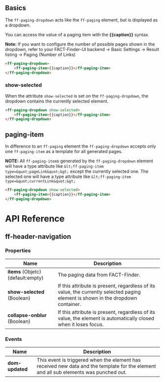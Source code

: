 ## Basics

The `ff-paging-dropdown` acts like the `ff-paging` element, but is displayed as a dropdown.

You can access the value of a paging item with the **{{caption}}** syntax.

**Note:** If you want to configure the number of possible pages shown in the dropdown, refer to your
FACT-Finder-UI backend -> Basic Settings -> Result listing -> Paging (Number of Links)

```html
<ff-paging-dropdown>
    <ff-paging-item>{{caption}}</ff-paging-item>
</ff-paging-dropdown>
```

### show-selected

When the attribute `show-selected` is set on the `ff-paging-dropdown`, the dropdown contains the currently selected element.

```html
<ff-paging-dropdown show-selected>
    <ff-paging-item>{{caption}}</ff-paging-item>
</ff-paging-dropdown>
```

## paging-item

In difference to an `ff-paging` element the `ff-paging-dropdown` accepts only one `ff-paging-item` as a template for all generated pages. 

**NOTE:** All `ff-paging-item`s generated by the `ff-paging-dropdown` element will have a
type attribute like `&lt;ff-paging-item type=&quot;pageLink&quot;&gt;` except the currently selected one.
The selected one will have a type attribute like `&lt;ff-paging-item type=&quot;currentLink&quot;&gt;`

```html
<ff-paging-dropdown show-selected>
    <ff-paging-item>{{caption}}</ff-paging-item>
</ff-paging-dropdown>
```

# API Reference
## ff-header-navigation

### Properties

| Name | Description |
| ---- | ----------- |
|**items** (Objetc) (default:empty)| The paging data from FACT-Finder.|
|**show-selected** (Boolean)|  If this attribute is present, regardless of its value, the currently selected paging element is shown in the dropdown container.|
|**collapse-onblur** (Boolean)|  If this attribute is present, regardless of its value, the element is automatically closed when it loses focus.|

### Events

| Name | Description |
| ---- | ----------- |
|**dom-updated**|  This event is triggered when the element has received new data and the template for the element and all sub elements was punched out.|